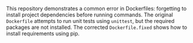 This repository demonstrates a common error in Dockerfiles: forgetting to install project dependencies before running commands.  The original `Dockerfile` attempts to run unit tests using `unittest`, but the required packages are not installed. The corrected `Dockerfile.fixed` shows how to install requirements using pip.